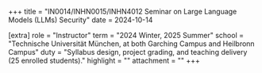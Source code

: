 +++
title = "IN0014/INHN0015/INHN4012 Seminar on Large Language Models (LLMs) Security"
date = 2024-10-14

[extra]
role = "Instructor"
term = "2024 Winter, 2025 Summer"
school = "Technische Universität München, at both Garching Campus and Heilbronn Campus"
duty = "Syllabus design, project grading, and teaching delivery (25 enrolled students)."
highlight = ""
attachment = ""
+++